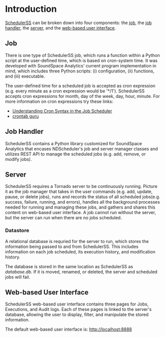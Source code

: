 # Introduction

[SchedulerSS](index.md) can be broken down into four components: the [job](introduction.md#job), the [job handler](introduction.md#job-handler), the [server](introduction.md#server), and the [web-based user interface](introduction.md#web-based-user-interface). 

## Job

There is one type of SchedulerSS job, which runs a function within a Python script at the user-defined time, which is based on cron-system time. It was developed with SoundSpace Analytics' current program implementation in mind, which includes three Python scripts: (i) configuration, (ii) functions, and (iii) executable. 

The user-defined time for a scheduled job is accepted as cron expression (e.g. every minute as a cron expression would be '*/1'). SchedulerSS accepts cron expressions for month, day of the week, day, hour, minute. For more information on cron expressions try these links:   
    
+ [Understanding Cron Syntax in the Job Scheduler](https://www.netiq.com/documentation/cloud-manager-2-5/ncm-reference/data/bexyssf.html)
+ [crontab guru](https://crontab.guru/)

## Job Handler

SchedulerSS contains a Python library customized for SoundSpace Analytics that encases NDScheduler's job and server manager classes and utilizes REST API to manage the scheduled jobs (e.g. add, remove, or modify jobs). 

## Server
SchedulerSS requires a Tornado server to be continuously running. Picture it as the job manager that takes in the user commands (e.g. add, update, pause, or delete jobs), runs and records the status of all scheduled jobs(e.g. success, failure, running, and errors), handles all the background processes needed for running and managing these jobs, and gathers and shares this content on web-based user interface. A job cannot run without the server, but the server can run when there are no jobs scheduled. 

### Datastore
A relational database is requried for the server to run, which stores the information being passed to and from SchedulerSS. This includes information on each job scheduled, its execution history, and modification history. 

The database is stored in the same location as SchedulerSS as *database.db*. If it is moved, renamed, or deleted, the server and scheduled jobs will fail. 

## Web-based User Interface
SchedulerSS web-based user interface contains three pages for Jobs, Executions, and Audit logs. Each of these pages is linked to the server's database, allowing the user to display, filter, and manipulate the stored information. 

The default web-based user interface is: [http://localhost:8888](http://localhost:8888)

